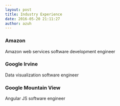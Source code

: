 ```yaml
---
layout: post
title: Industry Experience
date: 2016-05-20 21:11:27
author: azuh
---
```


### Amazon ###
Amazon web services software development engineer

### Google Irvine ###
Data visualization software engineer

### Google Mountain View ###
Angular JS software engineer
